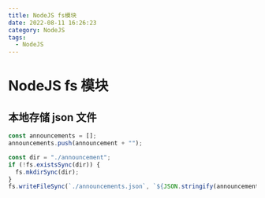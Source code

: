 ```yaml
---
title: NodeJS fs模块
date: 2022-08-11 16:26:23
category: NodeJS
tags:
  - NodeJS
---
```


# NodeJS fs 模块

## 本地存储 json 文件

```javascript
const announcements = [];
announcements.push(announcement + "");

const dir = "./announcement";
if (!fs.existsSync(dir)) {
  fs.mkdirSync(dir);
}
fs.writeFileSync(`./announcements.json`, `${JSON.stringify(announcements)}`);
```
